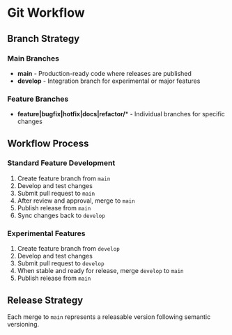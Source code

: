 # Git Workflow

## Branch Strategy

### Main Branches
- **main** - Production-ready code where releases are published
- **develop** - Integration branch for experimental or major features

### Feature Branches
- **feature|bugfix|hotfix|docs|refactor/*** - Individual branches for specific changes

## Workflow Process

### Standard Feature Development
1. Create feature branch from `main`
2. Develop and test changes
3. Submit pull request to `main`
4. After review and approval, merge to `main`
5. Publish release from `main`
6. Sync changes back to `develop`

### Experimental Features
1. Create feature branch from `develop`
2. Develop and test changes
3. Submit pull request to `develop`
4. When stable and ready for release, merge `develop` to `main`
5. Publish release from `main`

## Release Strategy

Each merge to `main` represents a releasable version following semantic versioning.